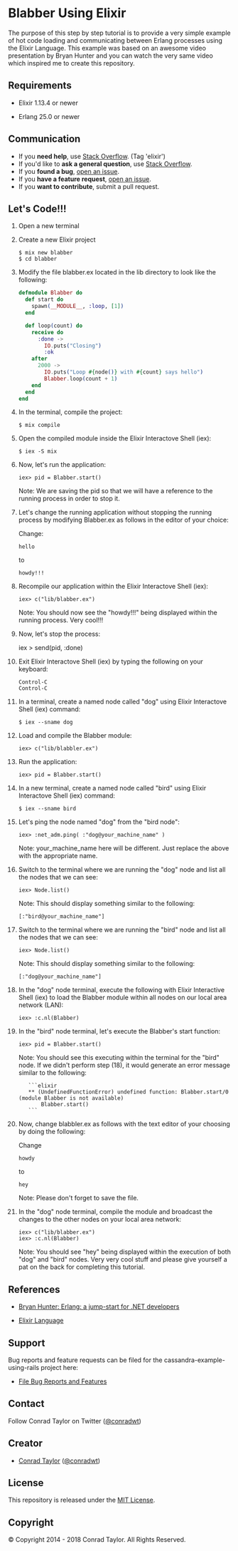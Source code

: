 # Blabber Using Elixir

The purpose of this step by step tutorial is to provide a very simple example of hot code loading and communicating between Erlang processes using the Elixir Language. This example was based on an awesome video presentation by Bryan Hunter and you can watch the very same video which inspired me to create this repository.

## Requirements

- Elixir 1.13.4 or newer

- Erlang 25.0 or newer

## Communication

- If you **need help**, use [Stack Overflow](http://stackoverflow.com/questions/tagged/elixir). (Tag 'elixir')
- If you'd like to **ask a general question**, use [Stack Overflow](http://stackoverflow.com/questions/tagged/elixir).
- If you **found a bug**, [open an issue](https://github.com/conradwt/blabber-using-elixir/issues).
- If you **have a feature request**, [open an issue](https://github.com/conradwt/blabber-using-elixir/issues).
- If you **want to contribute**, submit a pull request.

## Let's Code!!!

1.  Open a new terminal

2.  Create a new Elixir project

    ```
    $ mix new blabber
    $ cd blabber
    ```

3.  Modify the file blabber.ex located in the lib directory to look like the
    following:

    ```elixir
    defmodule Blabber do
      def start do
        spawn(__MODULE__, :loop, [1])
      end

      def loop(count) do
        receive do
          :done ->
            IO.puts("Closing")
            :ok
        after
          2000 ->
            IO.puts("Loop #{node()} with #{count} says hello")
            Blabber.loop(count + 1)
        end
      end
    end
    ```

4.  In the terminal, compile the project:

    ```
    $ mix compile
    ```

5.  Open the compiled module inside the Elixir Interactove Shell (iex):

    ```
    $ iex -S mix
    ```

6.  Now, let's run the application:

    ```
    iex> pid = Blabber.start()
    ```

    Note: We are saving the pid so that we will have a reference to the running
    process in order to stop it.

7.  Let's change the running application without stopping the running process by modifying Blabber.ex as follows in the editor of your choice:

    Change:

    ```
    hello
    ```

    to

    ```
    howdy!!!
    ```

8.  Recompile our application within the Elixir Interactove Shell (iex):

    ```
    iex> c("lib/blabber.ex")
    ```

    Note: You should now see the "howdy!!!" being displayed within the running
    process. Very cool!!!

9.  Now, let's stop the process:

    iex > send(pid, :done)

10. Exit Elixir Interactove Shell (iex) by typing the following on your keyboard:

    ```
    Control-C
    Control-C
    ```

11. In a terminal, create a named node called "dog" using Elixir Interactove Shell (iex) command:

    ```
    $ iex --sname dog
    ```

12. Load and compile the Blabber module:

    ```
    iex> c("lib/blabbler.ex")
    ```

13. Run the application:

    ```
    iex> pid = Blabber.start()
    ```

14. In a new terminal, create a named node called "bird" using Elixir Interactove Shell (iex) command:

    ```
    $ iex --sname bird
    ```

15. Let's ping the node named "dog" from the "bird node":

    ```
    iex> :net_adm.ping( :"dog@your_machine_name" )
    ```

    Note: your_machine_name here will be different. Just replace the above with
    the appropriate name.

16. Switch to the terminal where we are running the "dog" node and list all the
    nodes that we can see:

    ```
    iex> Node.list()
    ```

    Note: This should display something similar to the following:

    ```
    [:"bird@your_machine_name"]
    ```

17. Switch to the terminal where we are running the "bird" node and list all the
    nodes that we can see:

    ```
    iex> Node.list()
    ```

    Note: This should display something similar to the following:

    ```
    [:"dog@your_machine_name"]
    ```

18. In the "dog" node terminal, execute the following with Elixir Interactive Shell (iex) to load the Blabber module within all nodes on our local area network (LAN):

    ```
    iex> :c.nl(Blabber)
    ```

19. In the "bird" node terminal, let's execute the Blabber's start function:

    ```
    iex> pid = Blabber.start()
    ```

    Note: You should see this executing within the terminal for the "bird" node. If
    we didn't perform step (18), it would generate an error message similar
    to the following:

           ```elixir
           ** (UndefinedFunctionError) undefined function: Blabber.start/0 (module Blabber is not available)
               Blabber.start()
           ```

20. Now, change blabbler.ex as follows with the text editor of your choosing by doing the following:

    Change

    ```
    howdy
    ```

    to

    ```
    hey
    ```

    Note: Please don't forget to save the file.

21. In the "dog" node terminal, compile the module and broadcast the changes to the other nodes on your local
    area network:

    ```
    iex> c("lib/blabber.ex")
    iex> :c.nl(Blabber)
    ```

    Note: You should see "hey" being displayed within the execution of both "dog" and "bird" nodes. Very very
    cool stuff and please give yourself a pat on the back for completing this tutorial.

## References

- [Bryan Hunter: Erlang: a jump-start for .NET developers](https://vimeo.com/68327403)

- [Elixir Language](http://elixir-lang.org)

## Support

Bug reports and feature requests can be filed for the cassandra-example-using-rails project here:

- [File Bug Reports and Features](https://github.com/conradwt/Blabber-using-elixir/issues)

## Contact

Follow Conrad Taylor on Twitter ([@conradwt](https://twitter.com/conradwt))

## Creator

- [Conrad Taylor](http://github.com/conradwt) ([@conradwt](https://twitter.com/conradwt))

## License

This repository is released under the [MIT License](http://www.opensource.org/licenses/MIT).

## Copyright

&copy; Copyright 2014 - 2018 Conrad Taylor. All Rights Reserved.
